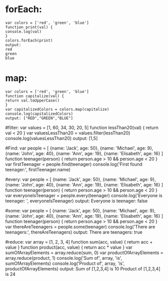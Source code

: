 # forEach:
	var colors = ['red', 'green', 'blue']
	function print(val) {
	console.log(val)
	}
	colors.forEach(print)
	output: 
    red
	green
	blue

# map:
	var colors = ['red', 'green', 'blue']
	function capitalize(val) {
	return val.toUpperCase()
	}
	var capitalizedColors = colors.map(capitalize)
	console.log(capitalizedColors)
	output: ["RED","GREEN","BLUE"]

#filter:
	var values = [1, 60, 34, 30, 20, 5]
	function lessThan20(val) {
	return val < 20
	}
	var valuesLessThan20 = values.filter(lessThan20)
	console.log(valuesLessThan20)
	output: [1,5]


#Find:
	var people = [ 
		{name: 'Jack', age: 50},
		{name: 'Michael', age: 9},
		{name: 'John', age: 40},
		{name: 'Ann', age: 19},
		{name: 'Elisabeth', age: 16}
    ]
    function teenager(person) {
    return person.age > 10 && person.age < 20
    }
    var firstTeenager = people.find(teenager)
    console.log('First found teenager:', firstTeenager.name)


#every:
    var people = [ 
		{name: 'Jack', age: 50},
		{name: 'Michael', age: 9},
		{name: 'John', age: 40},
		{name: 'Ann', age: 19},
		{name: 'Elisabeth', age: 16}
    ]
    function teenager(person) {
    return person.age > 10 && person.age < 20
    }
    var everyoneIsTeenager = people.every(teenager)
    console.log('Everyone is teenager: ', everyoneIsTeenager)
    output: Everyone is teenager:  false

#some:
    var people = [ 
		{name: 'Jack', age: 50},
		{name: 'Michael', age: 9},
		{name: 'John', age: 40},
		{name: 'Ann', age: 19},
		{name: 'Elisabeth', age: 16}
    ]   
    function teenager(person) {
        return person.age > 10 && person.age < 20
    }
    var thereAreTeenagers = people.some(teenager)
    console.log('There are teenagers:', thereAreTeenagers)
    output: There are teenagers: true

#reduce:
    var array = [1, 2, 3, 4]
    function sum(acc, value) {
        return acc + value 
    }
    function product(acc, value) {
        return acc * value
    }
    var sumOfArrayElements = array.reduce(sum, 0)
    var productOfArrayElements = array.reduce(product, 1)
    console.log('Sum of', array, 'is', sumOfArrayElements)
    console.log('Product of', array, 'is', productOfArrayElements)
    output: 
    Sum of [1,2,3,4] is 10
    Product of [1,2,3,4] is 24


